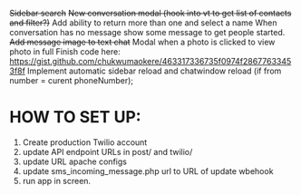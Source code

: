 ~~Sidebar search~~
~~New conversation modal (hook into vt to get list of contacts and filter?)~~
Add ability to return more than one and select a name
When conversation has no message show some message to get people started.
~~Add message image to text chat~~
Modal when a photo is clicked to view photo in full
Finish code here: https://gist.github.com/chukwumaokere/463317336735f0974f28677633453f8f
Implement automatic sidebar reload and chatwindow reload (if from number = curent phoneNumber);


# HOW TO SET UP:
1) Create production Twilio account
2) update API endpoint URLs in post/ and twilio/
3) update URL apache configs
4) update sms_incoming_message.php url to URL of update wbehook
5) run app in screen. 